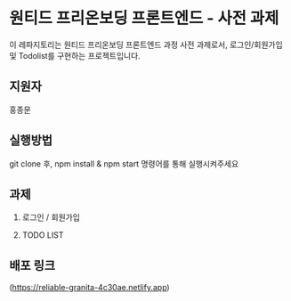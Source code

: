 # 원티드 프리온보딩 프론트엔드 - 사전 과제
이 레파지토리는 원티드 프리온보딩 프론트엔드 과정 사전 과제로서, 로그인/회원가입 및 Todolist를 구현하는 프로젝트입니다.

## 지원자
홍종문

## 실행방법
git clone 후, npm install & npm start 명령어를 통해 실행시켜주세요

## 과제
1. 로그인 / 회원가입

2. TODO LIST

## 배포 링크

(https://reliable-granita-4c30ae.netlify.app)

